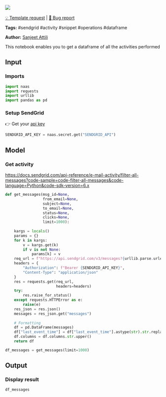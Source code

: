 <a href="https://app.naas.ai/user-redirect/naas/downloader?url=https://raw.githubusercontent.com/jupyter-naas/awesome-notebooks/master/SendGrid/SendGrid_Get_all_messages.ipynb" target="_parent"><img src="https://naasai-public.s3.eu-west-3.amazonaws.com/open_in_naas.svg"/></a><br><br><a href="https://github.com/jupyter-naas/awesome-notebooks/issues/new?assignees=&labels=&template=template-request.md&title=Tool+-+Action+of+the+notebook+">💡 Template request</a> | <a href="https://github.com/jupyter-naas/awesome-notebooks/issues/new?assignees=&labels=&template=bug_report.md&title=SendGrid+-+Get+all+messages:+Error+short+description">🚨 Bug report</a>

**Tags:** #sendgrid #activity #snippet #operations #dataframe

**Author:** [Sanjeet Attili](https://linkedin.com/in/sanjeet-attili-760bab190/)

This notebook enables you to get a dataframe of all the activities performed

## Input

### Imports


```python
import naas
import requests
import urllib
import pandas as pd
```

### Setup SendGrid
👉 Get your [api key](https://app.sendgrid.com/settings/api_keys)


```python
SENDGRID_API_KEY = naas.secret.get("SENDGRID_API")
```

## Model

### Get activity
https://docs.sendgrid.com/api-reference/e-mail-activity/filter-all-messages?code-sample=code-filter-all-messages&code-language=Python&code-sdk-version=6.x


```python
def get_messages(msg_id=None,
                 from_email=None,
                 subject=None,
                 to_email=None,
                 status=None,
                 clicks=None,
                 limit=1000):
    
    kargs = locals()
    params = {}
    for k in kargs:
        v = kargs.get(k)
        if v is not None:
            params[k] = v
    req_url = f"https://api.sendgrid.com/v3/messages?{urllib.parse.urlencode(params)}"
    headers = {
        "Authorization": f"Bearer {SENDGRID_API_KEY}",
        "Content-Type": "application/json"
    }
    res = requests.get(req_url,
                       headers=headers)
    try:
        res.raise_for_status()
    except requests.HTTPError as e:
        raise(e)
    res_json = res.json()
    messages = res_json.get("messages")
    
    # Formatting
    df = pd.DataFrame(messages)
    df["last_event_time"] = df["last_event_time"].astype(str).str.replace("T", " ").str.replace("Z", "")
    df.columns = df.columns.str.upper()
    return df

df_messages = get_messages(limit=1000)
```

## Output

### Display result


```python
df_messages
```
